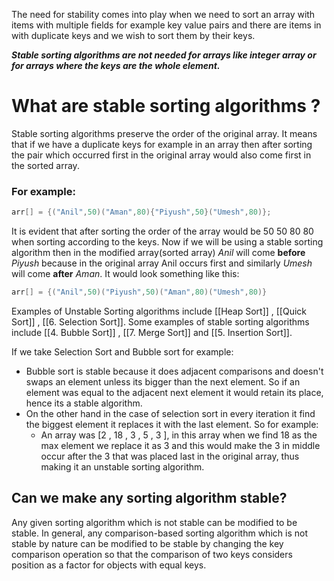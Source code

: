
The need for stability comes into play when we need to sort an array with items with multiple fields for example key value pairs and there are items in with duplicate keys and we wish to sort them by their keys.

***Stable sorting algorithms are not needed for arrays like integer array or for arrays where the keys are the whole element.***

# What are stable sorting algorithms ?

Stable sorting algorithms preserve the order of the original array. It means that if we have a duplicate keys for example in an array then after sorting the pair which occurred first in the original array would also come first in the sorted array.

### For example:

```c++
arr[] = {("Anil",50)("Aman",80){"Piyush",50}("Umesh",80)};
```

It is evident that after sorting the order of the array would be 50 50 80 80 when sorting according to the keys.
Now if we will be using a stable sorting algorithm then in the modified array(sorted array) *Anil* will come **before** *Piyush* because in the original array Anil occurs first and similarly *Umesh* will come **after** *Aman*.
It would look something like this:
```c++
arr[] = {("Anil",50)("Piyush",50)("Aman",80)("Umesh",80)}
```

Examples of Unstable Sorting algorithms include [[Heap Sort]] , [[Quick Sort]] , [[6. Selection Sort]].
Some examples of stable sorting algorithms include [[4. Bubble Sort]] , [[7. Merge Sort]] and [[5. Insertion Sort]].

If we take Selection Sort and Bubble sort for example:
- Bubble sort is stable because it does adjacent comparisons and doesn't swaps an element unless its bigger than the next element. So if an element was equal to the adjacent next element it would retain its place, hence its a stable algorithm.
- On the other hand in the case of selection sort in every iteration it find the biggest element it replaces it with the last element. So for example:
	- An array was [2 , 18 , 3 , 5 , 3 ], in this array when we find 18 as the max element we replace it as 3 and this would make the 3 in middle occur after the 3 that was placed last in the original array, thus making it an unstable sorting algorithm.


## **Can we make any sorting algorithm stable?** 

Any given sorting algorithm which is not stable can be modified to be stable. In general, any comparison-based sorting algorithm which is not stable by nature can be modified to be stable by changing the key comparison operation so that the comparison of two keys considers position as a factor for objects with equal keys.